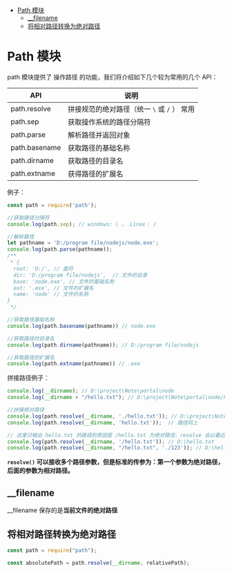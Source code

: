 - [Path 模块](#path-模块)
  - [\_\_filename](#__filename)
  - [将相对路径转换为绝对路径](#将相对路径转换为绝对路径)


# Path 模块
path 模块提供了 操作路径 的功能，我们将介绍如下几个较为常用的几个 API：

|API| 说明|
|--|--|
path.resolve| 拼接规范的绝对路径（统一 `\` 或 `/` ） 常用
path.sep| 获取操作系统的路径分隔符
path.parse| 解析路径并返回对象
path.basename| 获取路径的基础名称
path.dirname| 获取路径的目录名
path.extname| 获得路径的扩展名

例子：
```js
const path = require('path');

//获取路径分隔符
console.log(path.sep); // windows: \ 。 Linux： /

//解析路径
let pathname = 'D:/program file/nodejs/node.exe';
console.log(path.parse(pathname));
/**
 * {
  root: 'D:/', // 盘符
  dir: 'D:/program file/nodejs',  // 文件的目录
  base: 'node.exe', // 文件的基础名称
  ext: '.exe', // 文件的扩展名
  name: 'node' // 文件的名称
}
 */

//获取路径基础名称
console.log(path.basename(pathname)) // node.exe

//获取路径的目录名
console.log(path.dirname(pathname)); // D:/program file/nodejs

//获取路径的扩展名
console.log(path.extname(pathname)) // .exe
```

拼接路径例子：
```js
console.log(__dirname); // D:\project\Note\portal\node
console.log(__dirname + "/hello.txt"); // D:\project\Note\portal\node/hello.txt

//拼接绝对路径
console.log(path.resolve(__dirname, './hello.txt')); // D:\project\Note\portal\node\hello.txt
console.log(path.resolve(__dirname, 'hello.txt'));  // 路径同上

// 这里只输出 hello.txt 的路径的原因是 /hello.txt 为绝对路径，resolve 会以最近的绝对路径为基准，将后面的相对路径拼接上去
console.log(path.resolve(__dirname, '/hello.txt')); // D:\hello.txt
console.log(path.resolve(__dirname, "/hello.txt", './123')); // D:\hello.txt\123
```
**`resolve()` 可以接收多个路径参数，但是标准的传参为：第一个参数为绝对路径，后面的参数为相对路径。**

## __filename
__filename 保存的是**当前文件的绝对路径**

## 将相对路径转换为绝对路径
```js
const path = require("path");

const absolutePath = path.resolve(__dirname, relativePath);
```